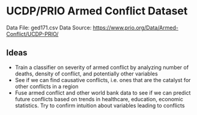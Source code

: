# UCDP/PRIO Armed Conflict Dataset

Data File: ged171.csv
Data Source: https://www.prio.org/Data/Armed-Conflict/UCDP-PRIO/

## Ideas

- Train a classifier on severity of armed conflict by analyzing number of deaths, density of conflict, and potentially other variables
- See if we can find causative conflicts, i.e. ones that are the catalyst for other conflicts in a region
- Fuse armed conflict and other world bank data to see if we can predict future conflicts based on trends in healthcare, education, economic statistics. Try to confirm intuition about variables leading to conflicts